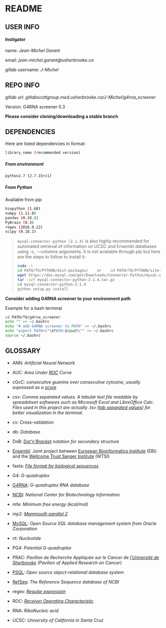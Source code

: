 <Use a Markdown document viewer to display this file as an HTML file in your>
<internet browser:>

**README**
==========

## **USER INFO**

#### Instigator

name:               _Jean-Michel Garant_

email:              _jean-michel.garant@usherbrooke.ca_

gitlab username:    _J-Michel_


## **REPO INFO**

gitlab url:         *gitlabscottgroup.med.usherbrooke.ca/J-Michel/g4rna_screener*

Version: G4RNA screener 0.3

**Please consider cloning/downloading a stable branch**


## **DEPENDENCIES**

Here are listed dependencies in format:
```bash
library_name (recommended version)
```

##### From environment

```bash
python2.7 (2.7.15rc1)
```

##### From Python

Available from pip

```bash
biopython (1.68)
numpy (1.11.0)
pandas (0.18.1)
PyBrain (0.3)
regex (2016.9.22)
scipy (0.18.1)
```

> ```mysql-connector-python (2.1.4)``` is also highly recommended for
> automated retrieval of information on UCSC and Ensembl databases using
> -c, --columns arguments. It is not available through pip but here are the
> steps to follow to install it:
> ```bash
> sudo -i
> cd PATH/TO/PYTHON/dist-packages/    or    cd PATH/TO/PYTHON/site-packages/
> wget https://dev.mysql.com/get/Downloads/Connector-Python/mysql-connector-python-2.1.4.tar.gz --no-check-certificate
> tar -xzf mysql-connector-python-2.1.4.tar.gz
> cd mysql-connector-python-2.1.4
> python setup.py install
> ```

**Consider adding G4RNA screener to your environment path**

Example for a bash terminal
```bash
cd PATH/TO/g4rna_screener
echo "" >> ~/.bashrc
echo "# add G4RNA screener to PATH" >> ~/.bashrc
echo "export PATH=\"\$PATH:$(pwd)\"" >> ~/.bashrc
source ~/.bashrc
```

## **GLOSSARY**

* ANN: _Artificial Neural Network_

* AUC: _Area Under [ROC](https://en.wikipedia.org/wiki/Receiver_operating_characteristic)
 Curve_

* cGcC: _consecutive guanine over consecutive cytosine, usually expressed as a
[score](http://www.ncbi.nlm.nih.gov/pubmed/24121682)_

* csv: _Comma separated values. A tabular text file readable by spreadsheet
softwares such as Microsoft Excel and LibreOffice Calc. Files used in this
project are actually .tsv ([tab separated values](https://en.wikipedia.org/wiki/Comma-separated_values#Standardization)) 
for better visualization in the terminal._

* cv: _Cross-validation_

* db: _Database_

* DnB: _[Dot'n'Bracket](http://ultrastudio.org/en/Dot-Bracket_Notation) notation
for secondary structure_

* [Ensembl](http://www.ensembl.org/index.html): Joint project between [European
Bioinformatics Institute](http://www.ebi.ac.uk/) (EBI) and the [Wellcome Trust Sanger Institute](http://www.sanger.ac.uk/) (WTSI)

* fasta: _[File format for biological sequences](http://blast.ncbi.nlm.nih.gov/blastcgihelp.shtml)_

* G4: _G-quadruplex_

* [G4RNA](http://scottgroup.med.usherbrooke.ca/G4RNA/): _G-quadruplex RNA
database_

* [NCBI](http://www.ncbi.nlm.nih.gov/): _National Center for Biotechnology Information_

* mfe: _Minimum free energy (kcal/mol)_

* mp2: _[Mammouth parallel 2](https://wiki.calculquebec.ca/w/Mp2)_

* [MySQL](http://www.mysql.com/): _Open Source SQL database management system 
from Oracle Corporation_

* nt: _Nucleotide_

* PG4: _Potential G-quadruplex_

* PRAC: _Pavillon de Recherche Appliquée sur le Cancer de [l'Université de
Sherbrooke](http://www.usherbrooke.ca/) (Pavilion of Applied Research on Cancer)_

* [PSQL](https://www.postgresql.org): _Open source object-relational database system_

* [RefSeq](http://www.ncbi.nlm.nih.gov/refseq/): _The Reference Sequence
database of NCBI_

* regex: _[Regular expression](http://dobromirivanov.net/wp-content/uploads/2013/06/Oreilly.Introducing.Regular.Expressions.Jul.2012.pdf)_

* ROC: _[Receiver Operating Characteristic](https://en.wikipedia.org/wiki/Receiver_operating_characteristic)_

* RNA: _RiboNucleic acid_

* UCSC: _University of California in Santa Cruz_
